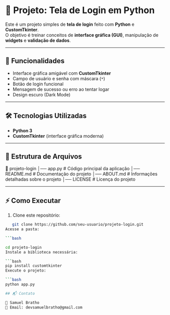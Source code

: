 # 🔐 Projeto: Tela de Login em Python

Este é um projeto simples de **tela de login** feito com **Python** e **CustomTkinter**.  
O objetivo é treinar conceitos de **interface gráfica (GUI)**, manipulação de **widgets** e **validação de dados**.

---

## 🚀 Funcionalidades

- Interface gráfica amigável com **CustomTkinter**  
- Campo de usuário e senha com máscara (`*`)  
- Botão de login funcional  
- Mensagem de sucesso ou erro ao tentar logar  
- Design escuro (Dark Mode)  

---

## 🛠️ Tecnologias Utilizadas

- **Python 3**  
- **CustomTkinter** (interface gráfica moderna)  

---

## 📂 Estrutura de Arquivos

📁 projeto-login
│── app.py # Código principal da aplicação
│── README.md # Documentação do projeto
│── ABOUT.md # Informações detalhadas sobre o projeto
│── LICENSE # Licença do projeto

---

## ⚡ Como Executar

1. Clone este repositório:
```bash
   git clone https://github.com/seu-usuario/projeto-login.git
Acesse a pasta:

```bash

cd projeto-login
Instale a biblioteca necessária:

```bash
pip install customtkinter
Execute o projeto:

```bash
python app.py

## 📬 Contato

👤 Samuel Bratho
📧 Email: devsamuelbratho@gmail.com